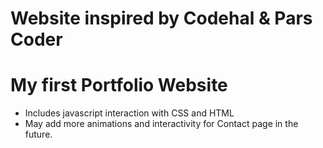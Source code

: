 # Website inspired by Codehal & Pars Coder

# My first Portfolio Website

- Includes javascript interaction with CSS and HTML
- May add more animations and interactivity for Contact page in the future.
